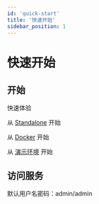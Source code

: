 ```yaml
---
id: 'quick-start'
title: '快速开始'
sidebar_position: 1
---
```


# 快速开始

## 开始

快速体验

从 [Standalone](/docs/user-guide/deployment/deployment-standalone) 开始

从 [Docker](/docs/user-guide/deployment/deployment-docker) 开始 

从 [演示环境](http://www.solidui.top/) 开始

## 访问服务

默认用户名密码：admin/admin